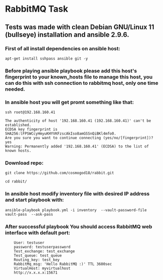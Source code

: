 #  RabbitMQ Task
## Tests was made with clean Debian GNU/Linux 11 (bullseye) installation and ansible 2.9.6.




### First of all install dependencies on ansible host:

    apt-get install sshpass ansible git -y 
    
### Before playing ansible playbook please add this host's fingerprint to your known_hosts file to manage this host, you can do this with ssh connection to rabbitmq host, only one time needed.
### In ansible host you will get promt something like that:
    
    ssh root@192.168.160.41

    The authenticity of host '192.168.160.41 (192.168.160.41)' can't be established.
    ECDSA key fingerprint is SHA256:lFPSWCcyHmyuKHYVKFzscAkIso8amGSSnQiBKl4mfo0.
    Are you sure you want to continue connecting (yes/no/[fingerprint])?
    yes
    Warning: Permanently added '192.168.160.41' (ECDSA) to the list of known hosts.

### Download repo:

    git clone https://github.com/cosmogod18/rabbit.git
    
    cd rabbit/
    

### In ansible host modify inventory file with desired IP address and start playbook with:
    
    ansible-playbook playbook.yml -i inventory  --vault-password-file vault-pass  --ask-pass

### After successful playbook You should access RabbitMQ web interface with default port:
        User: testuser
        password: testuserpassword
        Test_exchange: test_exchange
        Test_queue: test_queue
        Routing_key: test_key
        RabbitMq_msg: 'Hello RabbitMQ :)' TTL 3600sec
        VirtualHost: myvirtualhost
        http://x.x.x.x:15671
